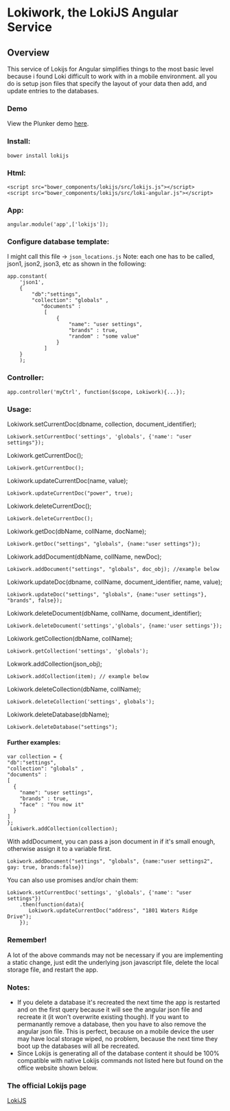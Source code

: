# Lokiwork, the LokiJS Angular Service


## Overview


This service of Lokijs for Angular simplifies things to the most basic level because i found Loki difficult to work with in a mobile environment.  all you do is setup json files that specify the layout of your data then add, and update entries to the databases.

### Demo
View the Plunker demo [here](http://plnkr.co/3H1kgFKWsr341zsWLZvp).

### Install:
`bower install lokijs`

### Html:
```
<script src="bower_components/lokijs/src/lokijs.js"></script>
<script src="bower_components/lokijs/src/loki-angular.js"></script>
```

### App:
`angular.module('app',['lokijs']);`

### Configure database template:
I might call this file -> `json_locations.js` Note: each one has to be called, json1, json2, json3, etc as shown in the following: 
````
app.constant(
	'json1', 
	{  
   		"db":"settings",
   		"collection": "globals" ,
		   "documents" :
			[  
   		   		{
					"name": "user settings",
					"brands" : true,
					"random" : "some value"
   		   		}
			]
	}
	);
````
### Controller:
```
app.controller('myCtrl', function($scope, Lokiwork){...});
```
### Usage:

Lokiwork.setCurrentDoc(dbname, collection, document_identifier);

    Lokiwork.setCurrentDoc('settings', 'globals', {'name': "user settings"});

Lokiwork.getCurrentDoc();

    Lokiwork.getCurrentDoc();
 
Lokiwork.updateCurrentDoc(name, value);
  
    Lokiwork.updateCurrentDoc("power", true);

Lokiwork.deleteCurrentDoc();

    Lokiwork.deleteCurrentDoc();

Lokiwork.getDoc(dbName, collName, docName);

    Lokiwork.getDoc("settings", "globals", {name:"user settings"});

Lokiwork.addDocument(dbName, collName, newDoc);

    Lokiwork.addDocument("settings", "globals", doc_obj); //example below

Lokiwork.updateDoc(dbname, collName, document_identifier, name, value);

    Lokiwork.updateDoc("settings", "globals", {name:"user settings"}, "brands", false});

Lokiwork.deleteDocument(dbName, collName, document_identifier);

    Lokiwork.deleteDocument('settings','globals', {name:'user settings'});

Lokiwork.getCollection(dbName, collName);

    Lokiwork.getCollection('settings', 'globals');

Lokwork.addCollection(json_obj);

    Lokiwork.addCollection(item); // example below

Lokiwork.deleteCollection(dbName, collName);

    Lokiwork.deleteCollection('settings', globals');

Lokiwork.deleteDatabase(dbName);
 
    Lokiwork.deleteDatabase("settings");

#### Further examples:
  
  ```
var collection = {  
  "db":"settings",
  "collection": "globals" ,
  "documents" :
  [  
   	{
      "name": "user settings",
      "brands" : true,
      "face" : "You now it"
   	}
  ]
};
   Lokiwork.addCollection(collection);
   ```
   
With addDocument, you can pass a json document in if it's small enough, otherwise assign it to a variable first.
```
Lokiwork.addDocument("settings", "globals", {name:"user settings2", gay: true, brands:false})
```
You can also use promises and/or chain them:
```
Lokiwork.setCurrentDoc('settings', 'globals', {'name': "user settings"})
    .then(function(data){               
       Lokiwork.updateCurrentDoc("address", "1801 Waters Ridge Drive");
    });
```

### Remember!
A lot of the above commands may not be necessary if you are implementing a static change, just edit the underlying json javascript file, delete the local storage file, and restart the app.

### Notes:
- If you delete a database it's recreated the next time the app is restarted and on the first query because it will see the angular json file and recreate it (it won't overwrite existing though).  If you want to permanantly remove a database, then you have to also remove the angular json file.  This is perfect, because on a mobile device the user may have local storage wiped, no problem, because the next time they boot up the databases will all be recreated.
- Since Lokijs is generating all of the database content it should be 100% compatible with native Lokijs commands not listed here but found on the office website shown below.


### The official Lokijs page
[LokiJS](https://github.com/techfort/LokiJS)